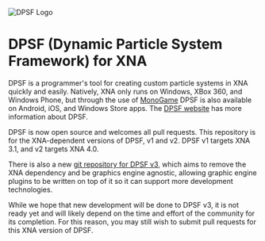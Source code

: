 ![DPSF Logo][logo]

# DPSF (Dynamic Particle System Framework) for XNA

DPSF is a programmer's tool for creating custom particle systems in XNA quickly and easily. Natively, XNA only runs on Windows, XBox 360, and Windows Phone, but through the use of [MonoGame][monoGameWebsite] DPSF is also available on Android, iOS, and Windows Store apps. The [DPSF website][DpsfWebsite] has more information about DPSF.

DPSF is now open source and welcomes all pull requests. This repository is for the XNA-dependent versions of DPSF, v1 and v2. DPSF v1 targets XNA 3.1, and v2 targets XNA 4.0.

There is also a new [git repository for DPSF v3][DpsfRepo], which aims to remove the XNA dependency and be graphics engine agnostic, allowing graphic engine plugins to be written on top of it so it can support more development technologies.

While we hope that new development will be done to DPSF v3, it is not ready yet and will likely depend on the time and effort of the community for its completion. For this reason, you may still wish to submit pull requests for this XNA version of DPSF.

[logo]: https://raw.githubusercontent.com/deadlydog/DPSF-XNA/master/XNA%204.0/Logos/DPSFLogo.png
[monoGameWebsite]: http://www.monogame.net/news/
[DpsfWebsite]: http://xnaparticles.com/
[DpsfRepo]: https://github.com/deadlydog/DPSF